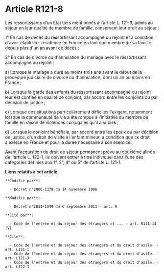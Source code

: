 # Article R121-8

Les ressortissants d'un Etat tiers mentionnés à l'article L. 121-3, admis au séjour en leur qualité de membre de famille,
conservent leur droit au séjour : 

1° En cas de décès du ressortissant accompagné ou rejoint et à condition d'avoir établi leur résidence en France en tant que
membre de sa famille depuis plus d'un an avant ce décès ; 

2° En cas de divorce ou d'annulation du mariage avec le ressortissant accompagné ou rejoint : 

a) Lorsque le mariage a duré au moins trois ans avant le début de la procédure judiciaire de divorce ou d'annulation, dont un
an au moins en France ; 

b) Lorsque la garde des enfants du ressortissant accompagné ou rejoint leur est confiée en qualité de conjoint, par accord
entre les conjoints ou par décision de justice ; 

c) Lorsque des situations particulièrement difficiles l'exigent, notamment lorsque la communauté de vie a été rompue à
l'initiative du membre de famille en raison de violences conjugales qu'il a subies ; 

d) Lorsque le conjoint bénéficie, par accord entre les époux ou par décision de justice, d'un droit de visite à l'enfant
mineur, à condition que ce droit s'exerce en France et pour la durée nécessaire à son exercice. 

Avant l'acquisition du droit de séjour permanent prévu au deuxième alinéa de l'article L. 122-1, ils doivent entrer à titre
individuel dans l'une des catégories définies aux 1°, 2°, 4° ou 5° de l'article L. 121-1.

**Liens relatifs à cet article**

	**Codifié par**:

	  - Décret n°2006-1378 du 14 novembre 2006

	**Modifié par**:

	  - Décret n°2011-1049 du 6 septembre 2011 - art. 9

	**Cité par**:

	  - Code de l'entrée et du séjour des étrangers et ... - art. R121-14 (V)

	**Cite**:

	  - Code de l'entrée et du séjour des étrangers et du droit d'asile. - art. L121-1
	  - Code de l'entrée et du séjour des étrangers et du droit d'asile. - art. L121-3
	  - Code de l'entrée et du séjour des étrangers et du droit d'asile. - art. L122-1
